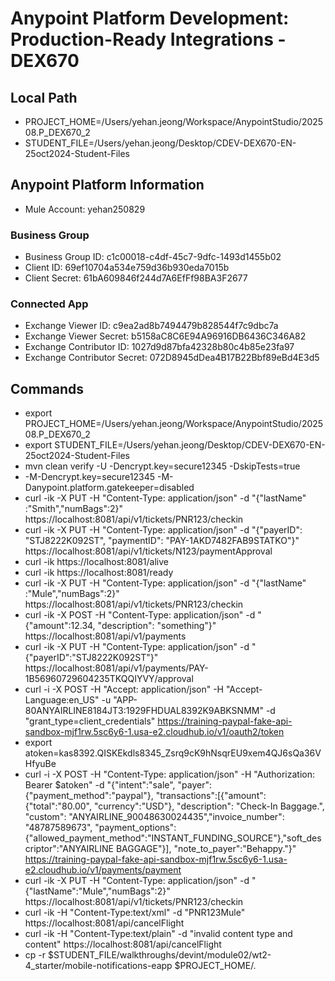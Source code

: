 # Anypoint Platform Development: Production-Ready Integrations - DEX670

## Local Path
- PROJECT_HOME=/Users/yehan.jeong/Workspace/AnypointStudio/202508.P_DEX670_2
- STUDENT_FILE=/Users/yehan.jeong/Desktop/CDEV-DEX670-EN-25oct2024-Student-Files

## Anypoint Platform Information
- Mule Account: yehan250829

### Business Group
- Business Group ID: c1c00018-c4df-45c7-9dfc-1493d1455b02
- Client ID: 69ef10704a534e759d36b930eda7015b
- Client Secret: 61bA609846f244d7A6EfFf98BA3F2677

### Connected App
- Exchange Viewer ID: c9ea2ad8b7494479b828544f7c9dbc7a
- Exchange Viewer Secret: b5158aC8C6E94A96916DB6436C346A82
- Exchange Contributor ID: 1027d9d87bfa42328b80c4b85e23fa97
- Exchange Contributor Secret: 072D8945dDea4B17B22Bbf89eBd4E3d5

## Commands
- export PROJECT_HOME=/Users/yehan.jeong/Workspace/AnypointStudio/202508.P_DEX670_2
- export STUDENT_FILE=/Users/yehan.jeong/Desktop/CDEV-DEX670-EN-25oct2024-Student-Files
- mvn clean verify -U -Dencrypt.key=secure12345 -DskipTests=true
- -M-Dencrypt.key=secure12345 -M-Danypoint.platform.gatekeeper=disabled
- curl -ik -X PUT -H "Content-Type: application/json" -d "{\"lastName\" :\"Smith\",\"numBags\":2}" https://localhost:8081/api/v1/tickets/PNR123/checkin
- curl -ik -X PUT -H "Content-Type: application/json" -d "{\"payerID\": \"STJ8222K092ST\", \"paymentID\": \"PAY-1AKD7482FAB9STATKO\"}" https://localhost:8081/api/v1/tickets/N123/paymentApproval
- curl -ik https://localhost:8081/alive
- curl -ik https://localhost:8081/ready
- curl -ik -X PUT -H "Content-Type: application/json" -d "{\"lastName\" :\"Mule\",\"numBags\":2}" https://localhost:8081/api/v1/tickets/PNR123/checkin
- curl -ik -X POST -H "Content-Type: application/json" -d "{\"amount\":12.34, \"description\": \"something\"}" https://localhost:8081/api/v1/payments
- curl -ik -X PUT -H "Content-Type: application/json" -d "{\"payerID\":\"STJ8222K092ST\"}" https://localhost:8081/api/v1/payments/PAY-1B56960729604235TKQQIYVY/approval
- curl -i -X POST -H "Accept: application/json" -H "Accept-Language:en_US" -u "APP-80ANYAIRLINE8184JT3:1929FHDUAL8392K9ABKSNMM" -d "grant_type=client_credentials" https://training-paypal-fake-api-sandbox-mjf1rw.5sc6y6-1.usa-e2.cloudhub.io/v1/oauth2/token
- export atoken=kas8392.QISKEkdls8345_Zsrq9cK9hNsqrEU9xem4QJ6sQa36VHfyuBe
- curl -i -X POST -H "Content-Type: application/json" -H "Authorization: Bearer $atoken" -d "{\"intent\":\"sale\", \"payer\": {\"payment_method\":\"paypal\"}, \"transactions\":[{\"amount\":{\"total\":\"80.00\", \"currency\":\"USD\"}, \"description\": \"Check-In Baggage.\", \"custom\": \"ANYAIRLINE_90048630024435\",\"invoice_number\": \"48787589673\", \"payment_options\":{\"allowed_payment_method\":\"INSTANT_FUNDING_SOURCE\"},\"soft_descriptor\":\"ANYAIRLINE BAGGAGE\"}], \"note_to_payer\":\"Behappy.\"}" https://training-paypal-fake-api-sandbox-mjf1rw.5sc6y6-1.usa-e2.cloudhub.io/v1/payments/payment
- curl -ik -X PUT -H "Content-Type: application/json" -d "{\"lastName\":\"Mule\",\"numBags\":2}" https://localhost:8081/api/v1/tickets/PNR123/checkin
- curl -ik -H "Content-Type:text/xml" -d "<CancellationNotification><PNR>PNR123</PNR><PassengerLastName>Mule</PassengerLastName></CancellationNotification>" https://localhost:8081/api/cancelFlight
- curl -ik -H "Content-Type:text/plain" -d "invalid content type and content" https://localhost:8081/api/cancelFlight
- cp -r $STUDENT_FILE/walkthroughs/devint/module02/wt2-4_starter/mobile-notifications-eapp $PROJECT_HOME/.
